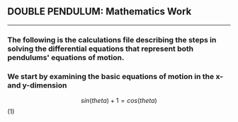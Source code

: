 ## DOUBLE PENDULUM: Mathematics Work

***
<h3>The following is the calculations file describing the steps in solving the differential equations that represent both pendulums' equations of motion.</h3>

<h3>We start by examining the basic equations of motion in the x- and y-dimension</h4>

$$sin(theta) + 1 = cos(theta)$$ (1)